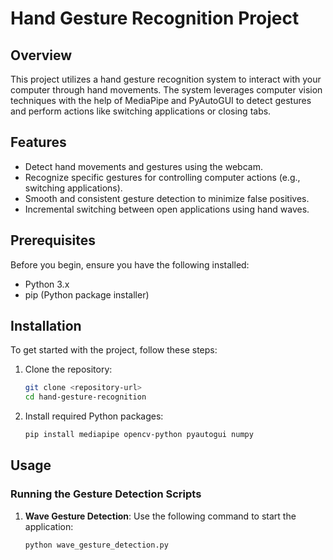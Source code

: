 # Hand Gesture Recognition Project

## Overview
This project utilizes a hand gesture recognition system to interact with your computer through hand movements. The system leverages computer vision techniques with the help of MediaPipe and PyAutoGUI to detect gestures and perform actions like switching applications or closing tabs.

## Features
- Detect hand movements and gestures using the webcam.
- Recognize specific gestures for controlling computer actions (e.g., switching applications).
- Smooth and consistent gesture detection to minimize false positives.
- Incremental switching between open applications using hand waves.

## Prerequisites
Before you begin, ensure you have the following installed:
- Python 3.x
- pip (Python package installer)

## Installation
To get started with the project, follow these steps:

1. Clone the repository:
    ```bash
    git clone <repository-url>
    cd hand-gesture-recognition
    ```

2. Install required Python packages:
    ```bash
    pip install mediapipe opencv-python pyautogui numpy
    ```

## Usage
### Running the Gesture Detection Scripts
1. **Wave Gesture Detection**:
   Use the following command to start the application:
   ```bash
   python wave_gesture_detection.py
